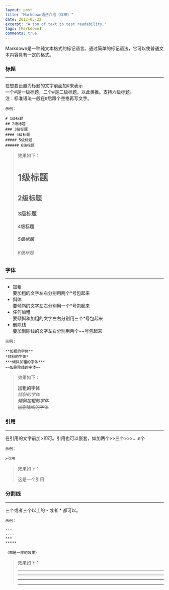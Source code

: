 ```yaml
---
layout: post
title: "Markdown语法介绍（详细）"
date: 2012-05-22
excerpt: "A ton of text to test readability."
tags: [Markdown]
comments: true
---
```

Markdown是一种纯文本格式的标记语言。通过简单的标记语法，它可以使普通文本内容具有一定的格式。

### 标题
---
在想要设置为标题的文字前面加#来表示  
一个#是一级标题，二个#是二级标题，以此类推。支持六级标题。  
注：标准语法一般在#后跟个空格再写文字。

~~~
示例：

# 1级标题
## 2级标题
### 3级标题
#### 4级标题
##### 5级标题
###### 6级标题
~~~

> 效果如下：
> # 1级标题
> ## 2级标题
> ### 3级标题
> #### 4级标题
> ##### 5级标题
> ###### 6级标题

### 字体
---
* 加粗  
  要加粗的文字左右分别用两个*号包起来
* 斜体  
  要倾斜的文字左右分别用一个*号包起来
* 任何加粗  
  要倾斜和加粗的文字左右分别用三个*号包起来
* 删除线  
  要加删除线的文字左右分别用两个~~号包起来
  
~~~
示例：

**加粗的字体**  
*倾斜的字体*  
***倾斜加粗的字体***  
~~加删除线的字体~~
~~~

> 效果如下：
> 
> **加粗的字体**  
*倾斜的字体*  
***倾斜加粗的字体***  
~~加删除线的字体~~  

### 引用
---
在引用的文字前加>即可。引用也可以嵌套，如加两个>>三个>>>....n个
~~~
示例：

>引用
~~~

>效果如下：
>
>这是一个引用  

### 分割线
---
三个或者三个以上的 - 或者 * 都可以。

~~~
示例：

---
----
***
*****

（都是一样的效果）
~~~

> 效果如下：  
> 
> ---  
> ----
> ***  
> **** 




